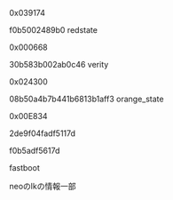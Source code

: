 0x039174

f0b5002489b0
redstate

0x000668

30b583b002ab0c46
verity

0x024300

08b50a4b7b441b6813b1aff3
orange_state

0x00E834

2de9f04fadf5117d

f0b5adf5617d

fastboot


neoのlkの情報一部
